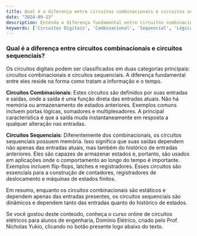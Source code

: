```yaml
---
title: Qual é a diferença entre circuitos combinacionais e circuitos sequenciais?
date: "2024-09-13"
description: Entenda a diferença fundamental entre circuitos combinacionais e sequenciais no contexto de circuitos digitais.
keywords: ['Circuitos Digitais', 'Combinacional', 'Sequencial', 'Lógica', 'Latch']
---
```


### Qual é a diferença entre circuitos combinacionais e circuitos sequenciais?

Os circuitos digitais podem ser classificados em duas categorias principais: circuitos combinacionais e circuitos sequenciais. A diferença fundamental entre eles reside na forma como tratam a informação e o tempo.

**Circuitos Combinacionais**: Estes circuitos são definidos por suas entradas e saídas, onde a saída é uma função direta das entradas atuais. Não há memória ou armazenamento de estados anteriores. Exemplos comuns incluem portas lógicas, somadores e multiplexadores. A principal característica é que a saída muda instantaneamente em resposta a qualquer alteração nas entradas.

**Circuitos Sequenciais**: Diferentemente dos combinacionais, os circuitos sequenciais possuem memória. Isso significa que suas saídas dependem não apenas das entradas atuais, mas também do histórico de entradas anteriores. Eles são capazes de armazenar estados e, portanto, são usados em aplicações onde o comportamento ao longo do tempo é importante. Exemplos incluem flip-flops, latches e registradores. Esses circuitos são essenciais para a construção de contadores, registradores de deslocamento e máquinas de estados finitos.

Em resumo, enquanto os circuitos combinacionais são estáticos e dependem apenas das entradas presentes, os circuitos sequenciais são dinâmicos e dependem tanto das entradas quanto do histórico de estados.

Se você gostou deste conteúdo, conheça o curso online de circuitos elétricos para alunos de engenharia, Domínio Elétrico, criado pelo Prof. Nicholas Yukio, clicando no botão presente logo abaixo do texto.